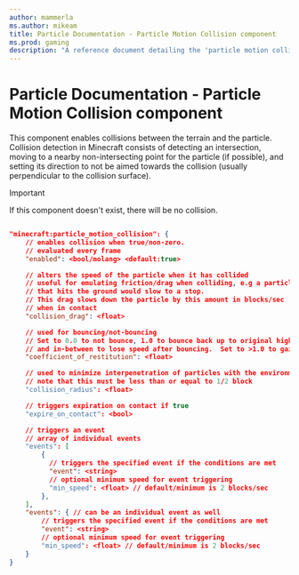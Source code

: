 ```yaml
---
author: mammerla
ms.author: mikeam
title: Particle Documentation - Particle Motion Collision component
ms.prod: gaming
description: "A reference document detailing the 'particle motion collision' particle component"
---
```


# Particle Documentation - Particle Motion Collision component

This component enables collisions between the terrain and the particle. Collision detection in Minecraft consists of detecting an intersection, moving to a nearby non-intersecting point for the particle (if possible), and setting its direction to not be aimed towards the collision (usually perpendicular to the collision surface).

> [!IMPORTANT]
> If this component doesn't exist, there will be no collision.

```json

"minecraft:particle_motion_collision": {
    // enables collision when true/non-zero.
    // evaluated every frame
    "enabled": <bool/molang> <default:true>

    // alters the speed of the particle when it has collided
    // useful for emulating friction/drag when colliding, e.g a particle
    // that hits the ground would slow to a stop.
    // This drag slows down the particle by this amount in blocks/sec
    // when in contact
    "collision_drag": <float>

    // used for bouncing/not-bouncing
    // Set to 0.0 to not bounce, 1.0 to bounce back up to original hight
    // and in-between to lose speed after bouncing.  Set to >1.0 to gain energy on each bounce
    "coefficient_of_restitution": <float>

    // used to minimize interpenetration of particles with the environment
    // note that this must be less than or equal to 1/2 block
    "collision_radius": <float>

    // triggers expiration on contact if true
    "expire_on_contact": <bool>

    // triggers an event
    // array of individual events
    "events": [
        {
          // triggers the specified event if the conditions are met
          "event": <string>
          // optional minimum speed for event triggering
          "min_speed": <float> // default/minimum is 2 blocks/sec
        },
    ],
    "events": { // can be an individual event as well
        // triggers the specified event if the conditions are met
        "event": <string>
        // optional minimum speed for event triggering
        "min_speed": <float> // default/minimum is 2 blocks/sec
    }
}

```
